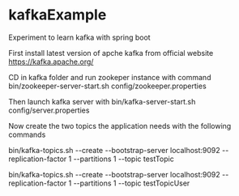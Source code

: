 # kafkaExample
Experiment to learn kafka with spring boot

First install latest version of apche kafka from official website https://kafka.apache.org/

CD in kafka folder and run zookeper instance with command
bin/zookeeper-server-start.sh config/zookeeper.properties

Then launch kafka server with
bin/kafka-server-start.sh config/server.properties

Now create the two topics the application needs with the following commands

bin/kafka-topics.sh --create --bootstrap-server localhost:9092 --replication-factor 1 --partitions 1 --topic testTopic


bin/kafka-topics.sh --create --bootstrap-server localhost:9092 --replication-factor 1 --partitions 1 --topic testTopicUser
